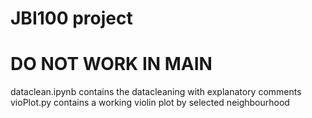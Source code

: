 # JBI100 project
# **DO NOT WORK IN MAIN**

dataclean.ipynb contains the datacleaning with explanatory comments
vioPlot.py contains a working violin plot by selected neighbourhood